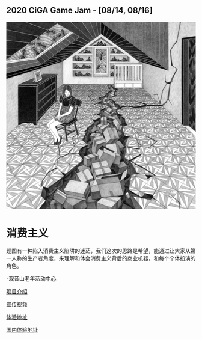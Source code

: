 
## 2020 CiGA Game Jam - [08/14, 08/16]

![Theme](theme.jpg)

# 消费主义

题图有一种陷入消费主义陷阱的迷茫，我们这次的思路是希望，能通过让大家从第一人称的生产者角度，来理解和体会消费主义背后的商业机器，和每个个体扮演的角色。

-观音山老年活动中心

[项目介绍](https://www.youxibd.com/gamejam/cgjcyber2020/detail/439)

[宣传视频](https://www.bilibili.com/video/BV1uk4y127Vo)

[体验地址](https://yunhsiao.github.io/GGJ-20/build/web-mobile)

[国内体验地址](https://yunhsiao.gitee.io/ggj-20)
